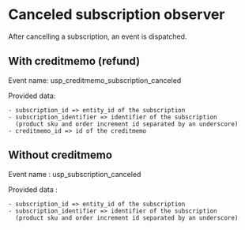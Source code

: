 # Canceled subscription observer

After cancelling a subscription, an event is dispatched.

## With creditmemo (refund)

Event name: usp_creditmemo_subscription_canceled

Provided data:

    - subscription_id => entity_id of the subscription
    - subscription_identifier => identifier of the subscription
      (product sku and order increment id separated by an underscore)
    - creditmemo_id => id of the creditmemo

## Without creditmemo

Event name : usp_subscription_canceled

Provided data :

    - subscription_id => entity_id of the subscription
    - subscription_identifier => identifier of the subscription
      (product sku and order increment id separated by an underscore) 
